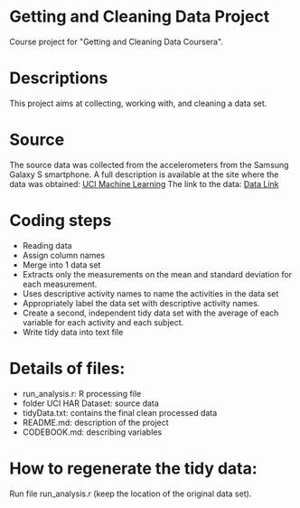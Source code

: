 # Getting and Cleaning Data Project
Course project for "Getting and Cleaning Data Coursera".
# Descriptions
This project aims at collecting, working with, and cleaning a data set.
# Source
The source data was collected from the accelerometers from the Samsung Galaxy S smartphone.
A full description is available at the site where the data was obtained:
[UCI Machine Learning](http://archive.ics.uci.edu/ml/datasets/Human+Activity+Recognition+Using+Smartphones)
The link to the data: [Data Link](https://d396qusza40orc.cloudfront.net/getdata%2Fprojectfiles%2FUCI%20HAR%20Dataset.zip)
# Coding steps

* Reading data
* Assign column names
* Merge into 1 data set
* Extracts only the measurements on the mean and standard deviation for each measurement.
* Uses descriptive activity names to name the activities in the data set
* Appropriately label the data set with descriptive activity names.
* Create a second, independent tidy data set with the average of each variable for each activity and each subject. 
* Write tidy data into text file

# Details of files:

* run_analysis.r: R processing file
* folder UCI HAR Dataset: source data 
* tidyData.txt: contains the final clean processed data
* README.md: description of the project
* CODEBOOK.md: describing variables

# How to regenerate the tidy data:
Run file run_analysis.r (keep the location of the original data set).


